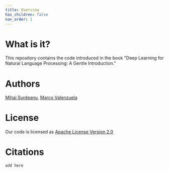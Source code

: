 ```yaml
---
title: Overview
has_children: false
nav_order: 1
---
```


# What is it?

This repository contains the code introduced in the book "Deep Learning for Natural Language Processing: A Gentle Introduction."

# Authors

[Mihai Surdeanu](http://surdeanu.info/mihai/), [Marco Valenzuela](https://github.com/marcovzla)

# License

Our code is licensed as [Apache License Version 2.0](https://github.com/clulab/gentlenlp/blob/main/LICENSE)

# Citations

```
add here
```

